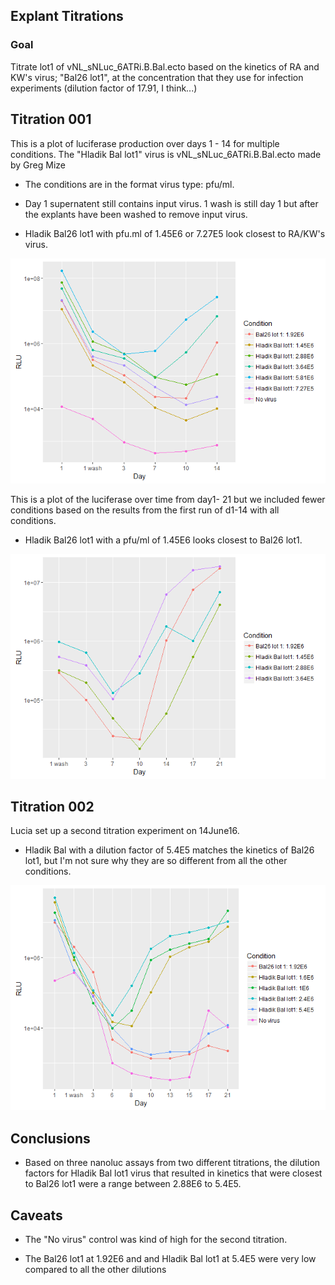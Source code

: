 Explant Titrations
------------------

### Goal

Titrate lot1 of vNL\_sNLuc\_6ATRi.B.Bal.ecto based on the kinetics of RA and KW's virus; "Bal26 lot1", at the concentration that they use for infection experiments (dilution factor of 17.91, I think...)

Titration 001
-------------

This is a plot of luciferase production over days 1 - 14 for multiple conditions. The "Hladik Bal lot1" virus is vNL\_sNLuc\_6ATRi.B.Bal.ecto made by Greg Mize

-   The conditions are in the format virus type: pfu/ml.

-   Day 1 supernatent still contains input virus. 1 wash is still day 1 but after the explants have been washed to remove input virus.

-   Hladik Bal26 lot1 with pfu.ml of 1.45E6 or 7.27E5 look closest to RA/KW's virus.

![](titration_analysis_files/figure-markdown_github/unnamed-chunk-1-1.png)

This is a plot of the luciferase over time from day1- 21 but we included fewer conditions based on the results from the first run of d1-14 with all conditions.

-   Hladik Bal26 lot1 with a pfu/ml of 1.45E6 looks closest to Bal26 lot1.

![](titration_analysis_files/figure-markdown_github/unnamed-chunk-2-1.png)

Titration 002
-------------

Lucia set up a second titration experiment on 14June16.

-   Hladik Bal with a dilution factor of 5.4E5 matches the kinetics of Bal26 lot1, but I'm not sure why they are so different from all the other conditions.

![](titration_analysis_files/figure-markdown_github/unnamed-chunk-3-1.png)

Conclusions
-----------

-   Based on three nanoluc assays from two different titrations, the dilution factors for Hladik Bal lot1 virus that resulted in kinetics that were closest to Bal26 lot1 were a range between 2.88E6 to 5.4E5.

Caveats
-------

-   The "No virus" control was kind of high for the second titration.

-   The Bal26 lot1 at 1.92E6 and and Hladik Bal lot1 at 5.4E5 were very low compared to all the other dilutions
